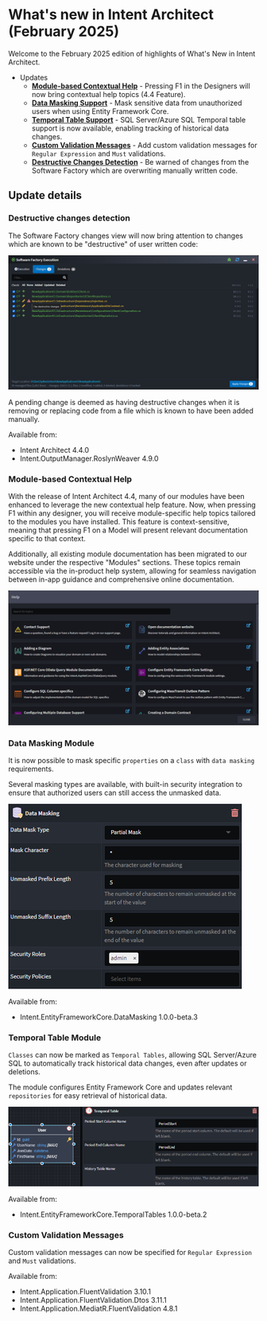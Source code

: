 # What's new in Intent Architect (February 2025)

Welcome to the February 2025  edition of highlights of What's New in Intent Architect.

- Updates
  - **[Module-based Contextual Help](#module-based-contextual-help)** - Pressing F1 in the Designers will now bring contextual help topics (4.4 Feature).
  - **[Data Masking Support](#data-masking-module)** - Mask sensitive data from unauthorized users when using Entity Framework Core.
  - **[Temporal Table Support](#temporal-table-module)** - SQL Server/Azure SQL Temporal table support is now available, enabling tracking of historical data changes.
  - **[Custom Validation Messages](#custom-validation-messages)** - Add custom validation messages for `Regular Expression` and `Must` validations.
  - **[Destructive Changes Detection](#destructive-changes-detection)** - Be warned of changes from the Software Factory which are overwriting manually written code.

## Update details

### Destructive changes detection

The Software Factory changes view will now bring attention to changes which are known to be "destructive" of user written code:

![Destructive change example](images/destructive-change-example.png)

A pending change is deemed as having destructive changes when it is removing or replacing code from a file which is known to have been added manually.

Available from:

- Intent Architect 4.4.0
- Intent.OutputManager.RoslynWeaver 4.9.0

### Module-based Contextual Help

With the release of Intent Architect 4.4, many of our modules have been enhanced to leverage the new contextual help feature. Now, when pressing F1 within any designer, you will receive module-specific help topics tailored to the modules you have installed. This feature is context-sensitive, meaning that pressing F1 on a Model will present relevant documentation specific to that context.

Additionally, all existing module documentation has been migrated to our website under the respective "Modules" sections. These topics remain accessible via the in-product help system, allowing for seamless navigation between in-app guidance and comprehensive online documentation.

![Help Topics](images/module-help-topics.png)

### Data Masking Module

It is now possible to mask specific `properties` on a `class` with `data masking` requirements.

Several masking types are available, with built-in security integration to ensure that authorized users can still access the unmasked data.

![Data Masking Properties](images/data-masking.png)

Available from:

- Intent.EntityFrameworkCore.DataMasking 1.0.0-beta.3

### Temporal Table Module

`Classes` can now be marked as `Temporal Tables`, allowing SQL Server/Azure SQL to automatically track historical data changes, even after updates or deletions.

The module configures Entity Framework Core and updates relevant `repositories` for easy retrieval of historical data.

![Temporal Tables](images/temporal-tables.png)

Available from:

- Intent.EntityFrameworkCore.TemporalTables 1.0.0-beta.2

### Custom Validation Messages

Custom validation messages can now be specified for `Regular Expression` and `Must` validations.

Available from:

- Intent.Application.FluentValidation 3.10.1
- Intent.Application.FluentValidation.Dtos 3.11.1
- Intent.Application.MediatR.FluentValidation 4.8.1
